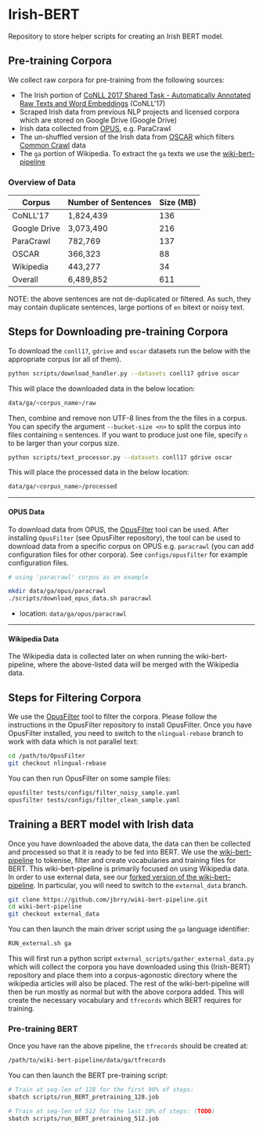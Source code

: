 # Irish-BERT
Repository to store helper scripts for creating an Irish BERT model.

## Pre-training Corpora
We collect raw corpora for pre-training from the following sources:
- The Irish portion of [CoNLL 2017 Shared Task - Automatically Annotated Raw Texts and Word Embeddings](https://lindat.mff.cuni.cz/repository/xmlui/handle/11234/1-1989) (CoNLL'17)
- Scraped Irish data from previous NLP projects and licensed corpora which are stored on Google Drive (Google Drive)
- Irish data collected from [OPUS](http://opus.nlpl.eu/), e.g. ParaCrawl
- The un-shuffled version of the Irish data from [OSCAR](https://oscar-corpus.com/) which filters [Common Crawl](https://commoncrawl.org/) data
- The `ga` portion of Wikipedia. To extract the `ga` texts we use the [wiki-bert-pipeline](https://github.com/spyysalo/wiki-bert-pipeline)

### Overview of Data 

| Corpus       | Number of Sentences |  Size (MB) |
|--------------|---------------------|------------|
| CoNLL'17     | 1,824,439           | 136        |
| Google Drive | 3,073,490           | 216        |
| ParaCrawl    | 782,769             | 137        |
| OSCAR        | 366,323             | 88         |
| Wikipedia    | 443,277             | 34         |
| Overall      | 6,489,852           | 611        |

NOTE: the above sentences are not de-duplicated or filtered. As such, they may contain duplicate sentences, large portions of `en` bitext or noisy text.

## Steps for Downloading pre-training Corpora
To download the `conll17`, `gdrive` and `oscar` datasets run the below with the appropriate corpus (or all of them).

```bash
python scripts/download_handler.py --datasets conll17 gdrive oscar
```

This will place the downloaded data in the below location:

```bash
data/ga/<corpus_name>/raw
```

Then, combine and remove non UTF-8 lines from the the files in a corpus. You can specify the argument `--bucket-size <n>` to split the corpus into files containing `n` sentences. If you want to produce just one file, specify `n` to be larger than your corpus size.

```bash
python scripts/text_processor.py --datasets conll17 gdrive oscar
```

This will place the processed data in the below location:

```bash
data/ga/<corpus_name>/processed
```

---
#### OPUS Data

To download data from OPUS, the [OpusFilter](https://github.com/Helsinki-NLP/OpusFilter) tool can be used. After installing `OpusFilter` (see OpusFilter repository), the tool can be used to download data from a specific corpus on OPUS e.g. `paracrawl` (you can add configuration files for other corpora). See `configs/opusfilter` for example configuration files.

```bash
# using 'paracrawl' corpus as an example

mkdir data/ga/opus/paracrawl
./scripts/download_opus_data.sh paracrawl
```
- location: `data/ga/opus/paracrawl`

---
#### Wikipedia Data
The Wikipedia data is collected later on when running the wiki-bert-pipeline, where the above-listed data will be merged with the Wikipedia data.

## Steps for Filtering Corpora
We use the [OpusFilter](https://github.com/Helsinki-NLP/OpusFilter) tool to filter the corpora. Please follow the instructions in the OpusFilter repository to install OpusFilter. Once you have OpusFilter installed, you need to switch to the `nlingual-rebase` branch to work with data which is not parallel text:

```bash
cd /path/to/OpusFilter
git checkout nlingual-rebase
```

You can then run OpusFilter on some sample files:

```bash
opusfilter tests/configs/filter_noisy_sample.yaml
opusfilter tests/configs/filter_clean_sample.yaml
```

## Training a BERT model with Irish data

Once you have downloaded the above data, the data can then be collected and processed so that it is ready to be fed into BERT. We use the [wiki-bert-pipeline](https://github.com/spyysalo/wiki-bert-pipeline) to tokenise, filter and create vocabularies and training files for BERT. This wiki-bert-pipeline is primarily focused on using Wikipedia data. In order to use external data, see our [forked version of the wiki-bert-pipeline](https://github.com/jbrry/wiki-bert-pipeline). In particular, you will need to switch to the `external_data` branch.

```bash
git clone https://github.com/jbrry/wiki-bert-pipeline.git
cd wiki-bert-pipeline
git checkout external_data
```

You can then launch the main driver script using the `ga` language identifier:
```bash
RUN_external.sh ga
```

This will first run a python script `external_scripts/gather_external_data.py` which will collect the corpora you have downloaded using this (Irish-BERT) repository and place them into a corpus-agonostic directory where the wikipedia articles will also be placed. The rest of the wiki-bert-pipeline will then be run mostly as normal but with the above corpora added. This will create the necessary vocabulary and `tfrecords` which BERT requires for training.

### Pre-training BERT
Once you have ran the above pipeline, the `tfrecords` should be created at:

```bash
/path/to/wiki-bert-pipeline/data/ga/tfrecords
```

You can then launch the BERT pre-training script:
```bash
# Train at seq-len of 128 for the first 90% of steps:
sbatch scripts/run_BERT_pretraining_128.job

# Train at seq-len of 512 for the last 10% of steps: (TODO)
sbatch scripts/run_BERT_pretraining_512.job

```
